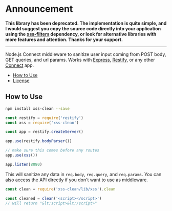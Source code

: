 # Announcement

**This library has been deprecated. The implementation is quite simple, and I would suggest you copy the source code directly into your application using the [xss-filters](https://github.com/YahooArchive/xss-filters) dependency, or look for alternative libraries with more features and attention. Thanks for your support.**

---

Node.js Connect middleware to sanitize user input coming from POST body, GET queries, and url params. Works with [Express](http://expressjs.com/), [Restify](http://restify.com/), or any other [Connect](https://github.com/senchalabs/connect) app.

- [How to Use](#use)
- [License](#license)

## How to Use
```bash
npm install xss-clean --save
```

```javascript
const restify = require('restify')
const xss = require('xss-clean')

const app = restify.createServer()

app.use(restify.bodyParser())

// make sure this comes before any routes
app.use(xss())

app.listen(8080)
```

This will sanitize any data in `req.body`, `req.query`, and `req.params`. You can also access the API directly if you don't want to use as middleware.

```javascript
const clean = require('xss-clean/lib/xss').clean

const cleaned = clean('<script></script>')
// will return "&lt;script>&lt;/script>"
```
